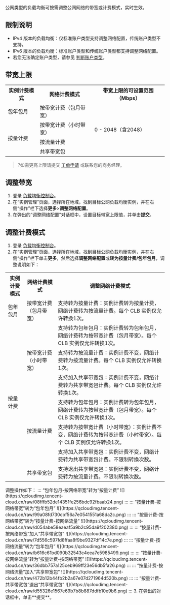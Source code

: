 公网类型的负载均衡可按需调整公网网络的带宽或计费模式，实时生效。

## 限制说明
- IPv4 版本的负载均衡：仅标准账户类型支持调整网络配置，传统账户类型不支持。
- IPv6 版本的负载均衡：标准账户类型和传统账户类型都支持调整网络配置。
- 若您无法确定账户类型，请参见 [判断账户类型](https://cloud.tencent.com/document/product/1199/49090#judge)。

## 带宽上限
<table>
<tbody><tr><th>实例计费模式</th><th>网络计费模式</th><th >带宽上限的可设置范围（Mbps）</th></tr>
<tr><td>包年包月</td><td>按带宽计费（包月带宽）</td><td  rowspan="4">0 - 2048（含2048）</td></tr>
<tr><td rowspan="3">按量计费</td><td>按带宽计费（小时带宽）</td></tr>
<tr><td>按流量计费</td></tr>
<tr><td>共享带宽包</td></tr>
</tbody></table>

>?如需更高上限请提交 [工单申请](https://console.cloud.tencent.com/workorder/category) 或联系您的商务经理。
>

## 调整带宽
1. 登录 [负载均衡控制台](https://console.cloud.tencent.com/clb/index?rid=1&type=2%2C3)。
2. 在“实例管理”页面，选择所在地域，找到目标公网负载均衡实例，并在右侧“操作”栏下选择**更多**>**调整网络配置**。
3. 在弹出的“调整网络配置”对话框中，设置目标带宽上限值，并单击**提交**。


## 调整计费模式
1. 登录 [负载均衡控制台](https://console.cloud.tencent.com/clb/index?rid=1&type=2%2C3)。
2. 在“实例管理”页面，选择所在地域，找到目标公网负载均衡实例，并在右侧“操作”栏下单击**更多**，然后选择**调整网络配置**或**转为按量计费/包年包月**，调整说明如下：
<table>
<tr>
<th>实例计费模式</th>
<th>网络计费模式</th>
<th >调整网络计费模式</th>
</tr>
<tr>
<td>包年包月</td>
<td>按带宽计费（包月带宽）</td>
<td>支持转为按量计费：实例计费转为按量计费，网络计费转为按流量计费。每个 CLB 实例仅允许转换1次。</td>
</tr>
<tr>
<td rowspan="7">按量计费</td>
<td  rowspan="3">按带宽计费（小时带宽）</td>
<td>支持转为包年包月：实例计费转为包年包月，网络计费转为按带宽计费（包月带宽）。每个 CLB 实例仅允许转换1次。
</td>
</tr>
<tr>
<td>支持转为按流量计费：实例计费不变，网络计费转为按流量计费。每个 CLB 实例仅允许转换1次。
</td></tr>
<tr>
<td>支持加入共享带宽包：实例计费不变，网络计费转为共享带宽包计费。每个 CLB 实例仅允许转换1次。</td>
</tr>
<tr>
<td rowspan="3">按流量计费</td><td>支持转为包年包月：实例计费转为包年包月，网络计费转为按带宽计费（包月带宽）。每个 CLB 实例仅允许转换1次。</td>
</tr>
<tr>
<td>支持转为按带宽计费（小时带宽）：实例计费不变，网络计费转为按带宽计费（小时带宽）。每个 CLB 实例仅允许转换1次。
</td>
</tr>
<tr>
<td>支持加入共享带宽包：实例计费不变，网络计费转为共享带宽包计费。不限制转换次数。</td>
</tr>
<tr>
<td>共享带宽包</td>
<td>支持退出共享带宽包：实例计费不变，网络计费转为按流量计费。不限制转换次数。</td>
</tr>
</table>
调整操作如下：
<dx-accordion>
::: “包年包月-按网络带宽”转为“按量计费”
![](https://qcloudimg.tencent-cloud.cn/raw/08fffb52de14351fe256bdc92fbaab24.png)
:::
::: “按量计费-按网络带宽”转为“包年包月”
![](https://qcloudimg.tencent-cloud.cn/raw/99a08fd730cbf56a7e0541551a68da2c.png)
:::
::: “按量计费-按网络带宽”转为“按量计费-按网络流量”
![](https://qcloudimg.tencent-cloud.cn/raw/d054abe58eaeaf5a9b2c95da9f202380.png)
:::
::: “按量计费-按网络带宽”加入“共享带宽包”
![](https://qcloudimg.tencent-cloud.cn/raw/7d556c597fd8ffaa8f9be9327df14c7e.png)
:::
::: “按量计费-按网络流量”转为“包年包月”
![](https://qcloudimg.tencent-cloud.cn/raw/b616c61bd090b32543c4eea7e5985499.png)
:::
::: “按量计费-按网络流量”转为“按量计费-按网络带宽”
![](https://qcloudimg.tencent-cloud.cn/raw/36dbb757a125ceb969ff23e56db5fa26.png)
:::
::: “按量计费-按网络流量”加入“共享带宽包”
![](https://qcloudimg.tencent-cloud.cn/raw/472b12b44fb2b2a67e07d271964d520b.png)
:::
::: “按量计费-共享带宽包”退出“共享带宽包”
![](https://qcloudimg.tencent-cloud.cn/raw/d55326e1567e69b7b8b887ddfb10e9b6.png)
:::
</dx-accordion>
3. 在弹出的对话框中，单击**提交**。

